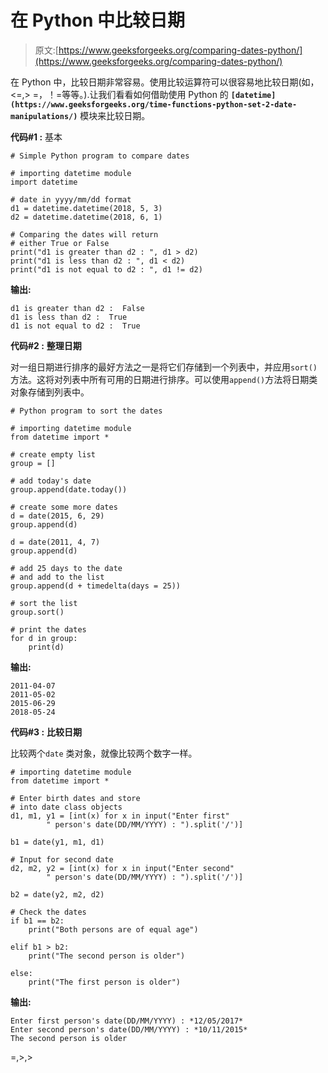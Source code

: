 # 在 Python 中比较日期

> 原文:[https://www.geeksforgeeks.org/comparing-dates-python/](https://www.geeksforgeeks.org/comparing-dates-python/)

在 Python 中，比较日期非常容易。使用比较运算符可以很容易地比较日期(如，<=,> =，！=等等。).让我们看看如何借助使用 Python 的 **`[datetime](https://www.geeksforgeeks.org/time-functions-python-set-2-date-manipulations/)`** 模块来比较日期。

**代码#1 :** 基本

```
# Simple Python program to compare dates

# importing datetime module
import datetime

# date in yyyy/mm/dd format
d1 = datetime.datetime(2018, 5, 3)
d2 = datetime.datetime(2018, 6, 1)

# Comparing the dates will return
# either True or False
print("d1 is greater than d2 : ", d1 > d2)
print("d1 is less than d2 : ", d1 < d2)
print("d1 is not equal to d2 : ", d1 != d2)
```

**输出:**

```
d1 is greater than d2 :  False
d1 is less than d2 :  True
d1 is not equal to d2 :  True
```

**代码#2 :** **整理日期**

对一组日期进行排序的最好方法之一是将它们存储到一个列表中，并应用`sort()`方法。这将对列表中所有可用的日期进行排序。可以使用`append()`方法将日期类对象存储到列表中。

```
# Python program to sort the dates

# importing datetime module
from datetime import *

# create empty list
group = []

# add today's date
group.append(date.today())

# create some more dates
d = date(2015, 6, 29)
group.append(d)

d = date(2011, 4, 7)
group.append(d)

# add 25 days to the date
# and add to the list
group.append(d + timedelta(days = 25))

# sort the list
group.sort()

# print the dates
for d in group:
    print(d)

```

**输出:**

```
2011-04-07
2011-05-02
2015-06-29
2018-05-24
```

**代码#3 :** **比较日期**

比较两个`date` 类对象，就像比较两个数字一样。

```
# importing datetime module
from datetime import *

# Enter birth dates and store
# into date class objects
d1, m1, y1 = [int(x) for x in input("Enter first"
        " person's date(DD/MM/YYYY) : ").split('/')]

b1 = date(y1, m1, d1)

# Input for second date
d2, m2, y2 = [int(x) for x in input("Enter second"
        " person's date(DD/MM/YYYY) : ").split('/')]

b2 = date(y2, m2, d2)

# Check the dates
if b1 == b2:
    print("Both persons are of equal age")

elif b1 > b2:
    print("The second person is older")

else:
    print("The first person is older")
```

**输出:**

```
Enter first person's date(DD/MM/YYYY) : *12/05/2017*
Enter second person's date(DD/MM/YYYY) : *10/11/2015*
The second person is older
```

=,>,>